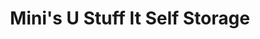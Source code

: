 ---
title: "Mini's U Stuff It Self Storage"
url: /louisville/minis-u-stuff-it-self-storage/
shop: storage rental
---
